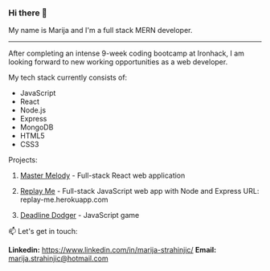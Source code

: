 ### Hi there 👋
My name is Marija and I'm a full stack MERN developer.

-------
After completing an intense 9-week coding bootcamp at Ironhack, I am looking forward to new working opportunities as a web developer.

My tech stack currently consists of:

- JavaScript
- React
- Node.js
- Express
- MongoDB
- HTML5
- CSS3

Projects:

  1. <a href="https://master-melody.netlify.app">Master Melody<a/> - Full-stack React web application

  2. <a href="http://replay-me.herokuapp.com/">Replay Me</a> - Full-stack JavaScript web app with Node and Express
URL: replay-me.herokuapp.com

  3. <a href="marija.strah.github.io/deadline-dodger">Deadline Dodger</a> - JavaScript game


📫 Let's get in touch:

<b>Linkedin:</b> https://www.linkedin.com/in/marija-strahinjic/
<b>Email:</b> marija.strahinjic@hotmail.com
  
<!--
**marija-strah/marija-strah** is a ✨ _special_ ✨ repository because its `README.md` (this file) appears on your GitHub profile.

Here are some ideas to get you started:

- 🔭 I’m currently working on ...
- 🌱 I’m currently learning ...
- 👯 I’m looking to collaborate on ...
- 🤔 I’m looking for help with ...
- 💬 Ask me about ...
- 📫 How to reach me: ...
- 😄 Pronouns: ...
- ⚡ Fun fact: ...
-->
